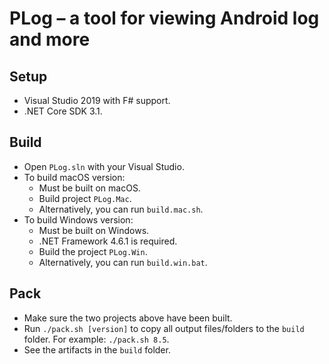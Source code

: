 PLog &ndash; a tool for viewing Android log and more
===

## Setup
* Visual Studio 2019 with F# support.
* .NET Core SDK 3.1.

## Build
* Open `PLog.sln` with your Visual Studio.
* To build macOS version:
    * Must be built on macOS.
    * Build project `PLog.Mac`.
    * Alternatively, you can run `build.mac.sh`.
* To build Windows version:
    * Must be built on Windows.
    * .NET Framework 4.6.1 is required.
    * Build the project `PLog.Win`.
    * Alternatively, you can run `build.win.bat`.

## Pack
* Make sure the two projects above have been built.
* Run `./pack.sh [version]` to copy all output files/folders to the `build` folder. For example: `./pack.sh 8.5`.
* See the artifacts in the `build` folder.
